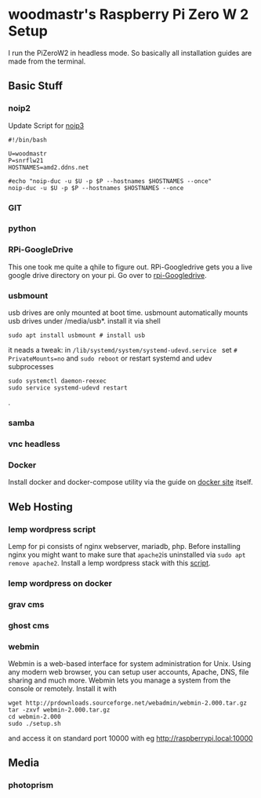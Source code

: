# woodmastr's Raspberry Pi Zero W 2 Setup

I run the PiZeroW2 in headless mode. So basically all installation guides are made from the terminal.

## Basic Stuff

### noip2
Update Script for [noip3](https://www.noip.com/support/knowledgebase/install-linux-3-x-dynamic-update-client-duc/)
```
#!/bin/bash

U=woodmastr
P=snrflw21
HOSTNAMES=amd2.ddns.net

#echo "noip-duc -u $U -p $P --hostnames $HOSTNAMES --once"
noip-duc -u $U -p $P --hostnames $HOSTNAMES --once
```

### GIT

### python

### RPi-GoogleDrive
This one took me quite a qhile to figure out. RPi-Googledrive gets you a live google drive directory on your pi. Go over to [rpi-Googledrive](https://github.com/programmer2514/RPi-Google-Drive).

### usbmount
usb drives are only mounted at boot time. usbmount automatically mounts usb drives under /media/usb*. install it via shell
```
sudo apt install usbmount # install usb 

```
it neads a tweak: in ```/lib/systemd/system/systemd-udevd.service ``` set ```# PrivateMounts=no``` and ```sudo reboot``` or restart systemd and udev subprocesses 
```
sudo systemctl daemon-reexec
sudo service systemd-udevd restart
```
.
### samba
### vnc headless


### Docker
Install docker and docker-compose utility via the guide on [docker site](https://docs.docker.com/engine/install/debian/#install-using-the-repository) itself.

## Web Hosting

### lemp wordpress script
Lemp for pi consists of nginx webserver, mariadb, php. Before installing nginx you might want to make sure that `apache2`is uninstalled via `sudo apt remove apache2`. Install a lemp wordpress stack with this [script](https://github.com/devskale/scripts/blob/main/lemp_wp_install.sh).

### lemp wordpress on docker
### grav cms
### ghost cms
### webmin
Webmin is a web-based interface for system administration for Unix. Using any modern web browser, you can setup user accounts, Apache, DNS, file sharing and much more. Webmin lets you manage a system from the console or remotely. Install it with

```
wget http://prdownloads.sourceforge.net/webadmin/webmin-2.000.tar.gz
tar -zxvf webmin-2.000.tar.gz
cd webmin-2.000
sudo ./setup.sh
```
and access it on standard port 10000 with eg http://raspberrypi.local:10000

## Media
### photoprism
